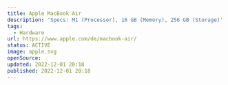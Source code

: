 ```yaml
---
title: Apple MacBook Air
description: 'Specs: M1 (Processor), 16 GB (Memory), 256 GB (Storage)'
tags:
  - Hardware
url: https://www.apple.com/de/macbook-air/
status: ACTIVE
image: apple.svg
openSource:
updated: 2022-12-01 20:18
published: 2022-12-01 20:18
---
```

